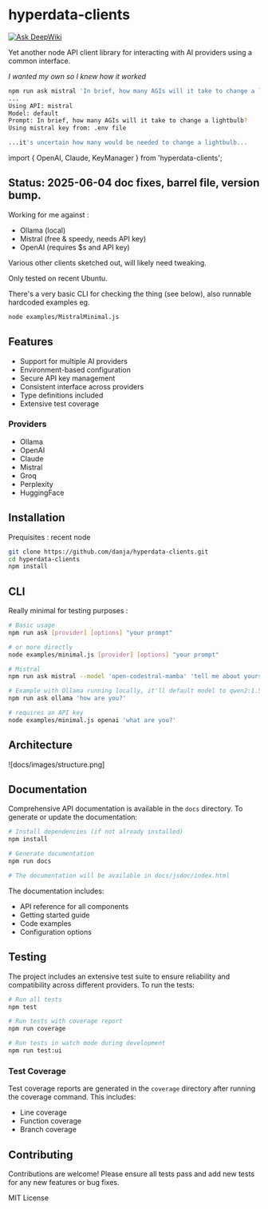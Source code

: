 # hyperdata-clients

[![Ask DeepWiki](https://deepwiki.com/badge.svg)](https://deepwiki.com/danja/hyperdata-clients)

Yet another node API client library for interacting with AI providers using a common interface.

_I wanted my own so I knew how it worked_

```sh
npm run ask mistral 'In brief, how many AGIs will it take to change a lightbulb?'
...
Using API: mistral
Model: default
Prompt: In brief, how many AGIs will it take to change a lightbulb?
Using mistral key from: .env file

...it's uncertain how many would be needed to change a lightbulb...
```

import { OpenAI, Claude, KeyManager } from 'hyperdata-clients';

## Status: 2025-06-04 doc fixes, barrel file, version bump.

Working for me against :

- Ollama (local)
- Mistral (free & speedy, needs API key)
- OpenAI (requires $s and API key)

Various other clients sketched out, will likely need tweaking.

Only tested on recent Ubuntu.

There's a very basic CLI for checking the thing (see below), also runnable hardcoded examples eg.

```sh
node examples/MistralMinimal.js
```



## Features

- Support for multiple AI providers
- Environment-based configuration
- Secure API key management
- Consistent interface across providers
- Type definitions included
- Extensive test coverage

### Providers
- Ollama 
- OpenAI
- Claude 
- Mistral
- Groq
- Perplexity
- HuggingFace

## Installation

Prequisites : recent node

```sh
git clone https://github.com/danja/hyperdata-clients.git
cd hyperdata-clients
npm install
```

## CLI

Really minimal for testing purposes :

```bash
# Basic usage
npm run ask [provider] [options] "your prompt"

# or more directly
node examples/minimal.js [provider] [options] "your prompt"

# Mistral
npm run ask mistral --model 'open-codestral-mamba' 'tell me about yourself'

# Example with Ollama running locally, it'll default model to qwen2:1.5b
npm run ask ollama 'how are you?'

# requires an API key
node examples/minimal.js openai 'what are you?'
```

## Architecture

![docs/images/structure.png]

## Documentation

Comprehensive API documentation is available in the `docs` directory. To generate or update the documentation:

```sh
# Install dependencies (if not already installed)
npm install

# Generate documentation
npm run docs

# The documentation will be available in docs/jsdoc/index.html
```

The documentation includes:
- API reference for all components
- Getting started guide
- Code examples
- Configuration options

## Testing

The project includes an extensive test suite to ensure reliability and compatibility across different providers. To run the tests:

```sh
# Run all tests
npm test

# Run tests with coverage report
npm run coverage

# Run tests in watch mode during development
npm run test:ui
```

### Test Coverage

Test coverage reports are generated in the `coverage` directory after running the coverage command. This includes:
- Line coverage
- Function coverage
- Branch coverage

## Contributing

Contributions are welcome! Please ensure all tests pass and add new tests for any new features or bug fixes.

MIT License
